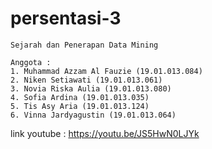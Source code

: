 # persentasi-3
```
Sejarah dan Penerapan Data Mining
```
```
Anggota :
1. Muhammad Azzam Al Fauzie (19.01.013.084)
2. Niken Setiawati (19.01.013.061)
3. Novia Riska Aulia (19.01.013.080)
4. Sofia Ardina (19.01.013.035)
5. Tis Asy Aria (19.01.013.124)
6. Vinna Jardyagustin (19.01.013.064)
```

link youtube :
https://youtu.be/JS5HwN0LJYk
